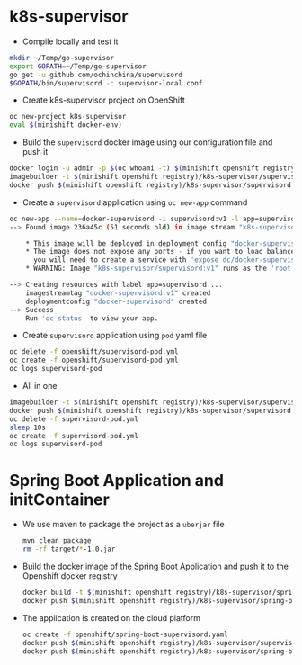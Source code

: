# k8s-supervisor

- Compile locally and test it

```bash
mkdir ~/Temp/go-supervisor
export GOPATH=~/Temp/go-supervisor
go get -u github.com/ochinchina/supervisord
$GOPATH/bin/supervisord -c supervisor-local.conf
```

- Create k8s-supervisor project on OpenShift

```bash
oc new-project k8s-supervisor
eval $(minishift docker-env)
```
- Build the `supervisord` docker image using our configuration file and push it

```bash
docker login -u admin -p $(oc whoami -t) $(minishift openshift registry)
imagebuilder -t $(minishift openshift registry)/k8s-supervisor/supervisord:1.0 -f Dockerfile-supervisord .
docker push $(minishift openshift registry)/k8s-supervisor/supervisord:1.0
```

- Create a `supervisord` application using `oc new-app` command

```bash
oc new-app --name=docker-supervisord -i supervisord:v1 -l app=supervisord
--> Found image 236a45c (51 seconds old) in image stream "k8s-supervisor/supervisord" under tag "v1" for "supervisord:v1"

    * This image will be deployed in deployment config "docker-supervisord"
    * The image does not expose any ports - if you want to load balance or send traffic to this component
      you will need to create a service with 'expose dc/docker-supervisord --port=[port]' later
    * WARNING: Image "k8s-supervisor/supervisord:v1" runs as the 'root' user which may not be permitted by your cluster administrator

--> Creating resources with label app=supervisord ...
    imagestreamtag "docker-supervisord:v1" created
    deploymentconfig "docker-supervisord" created
--> Success
    Run 'oc status' to view your app.
```

- Create `supervisord` application using `pod` yaml file

```bash
oc delete -f openshift/supervisord-pod.yml
oc create -f openshift/supervisord-pod.yml
oc logs supervisord-pod
```

- All in one

```bash
imagebuilder -t $(minishift openshift registry)/k8s-supervisor/supervisord:v1 -f Dockerfile .
docker push $(minishift openshift registry)/k8s-supervisor/supervisord:v1
oc delete -f supervisord-pod.yml
sleep 10s
oc create -f supervisord-pod.yml
oc logs supervisord-pod
```

# Spring Boot Application and initContainer

- We use maven to package the project as a `uberjar` file

  ```bash
  mvn clean package
  rm -rf target/*-1.0.jar
  ```
  
- Build the docker image of the Spring Boot Application and push it to the Openshift docker registry
 
  ```bash
  docker build -t $(minishift openshift registry)/k8s-supervisor/spring-boot-http:1.0 .
  docker push $(minishift openshift registry)/k8s-supervisor/spring-boot-http:1.0
  ```  
  
- The application is created on the cloud platform
  ```bash
  oc create -f openshift/spring-boot-supervisord.yaml
  docker push $(minishift openshift registry)/k8s-supervisor/supervisord:1.0
  docker push $(minishift openshift registry)/k8s-supervisor/spring-boot-http:1.0
  ```  